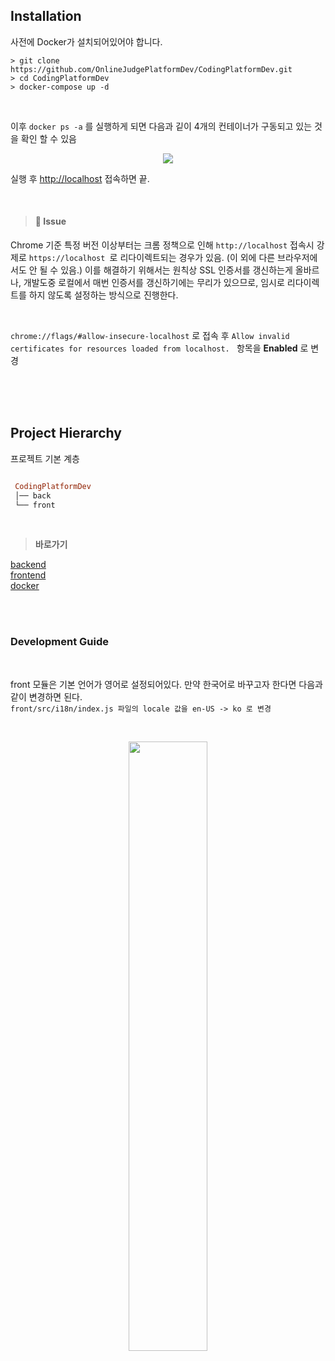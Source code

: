 
## Installation 
사전에 Docker가 설치되어있어야 합니다.   

```shell
> git clone https://github.com/OnlineJudgePlatformDev/CodingPlatformDev.git
> cd CodingPlatformDev
> docker-compose up -d
```   

<br />   

이후 ```docker ps -a``` 를 실행하게 되면 다음과 깉이 4개의 컨테이너가 구동되고 있는 것을 확인 할 수 있음   

<p align="center"><img src="../img/dockerpsa.png" /></p>   


실행 후 [http://localhost](http://localhost) 접속하면 끝.   
   
<br />   

> #### :no_entry_sign: Issue   

Chrome 기준 특정 버전 이상부터는 크롬 정책으로 인해 ```http://localhost``` 접속시 강제로 ```https://localhost ```로 리다이렉트되는 경우가 있음. (이 외에 다른 브라우저에서도 안 될 수 있음.)
이를 해결하기 위해서는 원칙상 SSL 인증서를 갱신하는게 올바르나, 개발도중 로컬에서 매번 인증서를 갱신하기에는 무리가 있으므로, 임시로 리다이렉트를 하지 않도록 설정하는 방식으로 진행한다.   


<br />   

```chrome://flags/#allow-insecure-localhost``` 로 접속 후 ```Allow invalid certificates for resources loaded from localhost. ``` 항목을 <b>Enabled</b> 로 변경   

<br />   

<br />   
<br />   


## Project Hierarchy   
프로젝트 기본 계층    

```ruby   

 CodingPlatformDev
 │── back
 └── front
 ```  

<br />   

> <b>바로가기</b>   

[backend](/Wiki/back)    
[frontend](/Wiki/front)   
[docker](/Wiki/dockerwiki)   

<br />   
<br />   

### Development Guide

<br />   

front 모듈은 기본 언어가 영어로 설정되어있다. 만약 한국어로 바꾸고자 한다면 다음과 같이 변경하면 된다.   
```front/src/i18n/index.js 파일의 locale 값을 en-US -> ko 로 변경```   

<br />
<p align="center"><img src=../img/set_lang.png width="50%" height="50%"/></p> 
